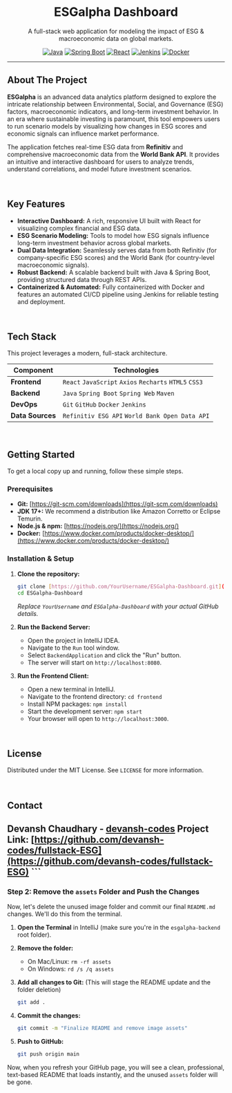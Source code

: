 <div align="center">
  <h1 align="center">ESGalpha Dashboard</h1>
  <p align="center">
    A full-stack web application for modeling the impact of ESG & macroeconomic data on global markets.
    <br />
  </p>
</div>

<div align="center">
  <a href="#"><img src="https://img.shields.io/badge/Java-ED8B00?style=for-the-badge&logo=openjdk&logoColor=white" alt="Java"></a>
  <a href="#"><img src="https://img.shields.io/badge/Spring_Boot-6DB33F?style=for-the-badge&logo=spring-boot&logoColor=white" alt="Spring Boot"></a>
  <a href="#"><img src="https://img.shields.io/badge/React-20232A?style=for-the-badge&logo=react&logoColor=61DAFB" alt="React"></a>
  <a href="#"><img src="https://img.shields.io/badge/Jenkins-D24939?style=for-the-badge&logo=jenkins&logoColor=white" alt="Jenkins"></a>
  <a href="#"><img src="https://img.shields.io/badge/Docker-2496ED?style=for-the-badge&logo=docker&logoColor=white" alt="Docker"></a>
</div>

---

## About The Project

**ESGalpha** is an advanced data analytics platform designed to explore the intricate relationship between Environmental, Social, and Governance (ESG) factors, macroeconomic indicators, and long-term investment behavior. In an era where sustainable investing is paramount, this tool empowers users to run scenario models by visualizing how changes in ESG scores and economic signals can influence market performance.

The application fetches real-time ESG data from **Refinitiv** and comprehensive macroeconomic data from the **World Bank API**. It provides an intuitive and interactive dashboard for users to analyze trends, understand correlations, and model future investment scenarios.

<br>

## Key Features

* **Interactive Dashboard:** A rich, responsive UI built with React for visualizing complex financial and ESG data.
* **ESG Scenario Modeling:** Tools to model how ESG signals influence long-term investment behavior across global markets.
* **Dual Data Integration:** Seamlessly serves data from both Refinitiv (for company-specific ESG scores) and the World Bank (for country-level macroeconomic signals).
* **Robust Backend:** A scalable backend built with Java & Spring Boot, providing structured data through REST APIs.
* **Containerized & Automated:** Fully containerized with Docker and features an automated CI/CD pipeline using Jenkins for reliable testing and deployment.

<br>

## Tech Stack

This project leverages a modern, full-stack architecture.

| Component    | Technologies                                                                                                                                                                                           |
| ------------ | ------------------------------------------------------------------------------------------------------------------------------------------------------------------------------------------------------ |
| **Frontend** | `React` `JavaScript` `Axios` `Recharts` `HTML5` `CSS3`                                                                                                                                                   |
| **Backend** | `Java` `Spring Boot` `Spring Web` `Maven`                                                                                                                                                                |
| **DevOps** | `Git` `GitHub` `Docker` `Jenkins`                                                                                                                                                                        |
| **Data Sources** | `Refinitiv ESG API` `World Bank Open Data API`                                                                                                                                                       |

<br>

## Getting Started

To get a local copy up and running, follow these simple steps.

### Prerequisites

* **Git:** [https://git-scm.com/downloads](https://git-scm.com/downloads)
* **JDK 17+:** We recommend a distribution like Amazon Corretto or Eclipse Temurin.
* **Node.js & npm:** [https://nodejs.org/](https://nodejs.org/)
* **Docker:** [https://www.docker.com/products/docker-desktop/](https://www.docker.com/products/docker-desktop/)

### Installation & Setup

1.  **Clone the repository:**
    ```bash
    git clone [https://github.com/YourUsername/ESGalpha-Dashboard.git](https://github.com/YourUsername/ESGalpha-Dashboard.git)
    cd ESGalpha-Dashboard
    ```
    *Replace `YourUsername` and `ESGalpha-Dashboard` with your actual GitHub details.*

2.  **Run the Backend Server:**
    * Open the project in IntelliJ IDEA.
    * Navigate to the `Run` tool window.
    * Select `BackendApplication` and click the "Run" button.
    * The server will start on `http://localhost:8080`.

3.  **Run the Frontend Client:**
    * Open a new terminal in IntelliJ.
    * Navigate to the frontend directory: `cd frontend`
    * Install NPM packages: `npm install`
    * Start the development server: `npm start`
    * Your browser will open to `http://localhost:3000`.

<br>

## License

Distributed under the MIT License. See `LICENSE` for more information.

<br>

## Contact

Devansh Chaudhary - [devansh-codes](https://github.com/devansh-codes) Project Link: [https://github.com/devansh-codes/fullstack-ESG](https://github.com/devansh-codes/fullstack-ESG) ```
---

### Step 2: Remove the `assets` Folder and Push the Changes

Now, let's delete the unused image folder and commit our final `README.md` changes. We'll do this from the terminal.

1.  **Open the Terminal** in IntelliJ (make sure you're in the `esgalpha-backend` root folder).

2.  **Remove the folder:**
    * On Mac/Linux: `rm -rf assets`
    * On Windows: `rd /s /q assets`

3.  **Add all changes to Git:** (This will stage the README update and the folder deletion)
    ```bash
    git add .
    ```

4.  **Commit the changes:**
    ```bash
    git commit -m "Finalize README and remove image assets"
    ```

5.  **Push to GitHub:**
    ```bash
    git push origin main
    ```

Now, when you refresh your GitHub page, you will see a clean, professional, text-based README that loads instantly, and the unused `assets` folder will be gone.
